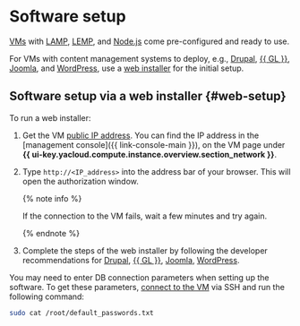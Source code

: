 # Software setup

[VMs](../../concepts/vm.md) with [LAMP](/marketplace/products/yc/lamp), [LEMP](/marketplace/products/yc/lemp), and [Node.js](/marketplace/products/yc/nodejs) come pre-configured and ready to use.

For VMs with content management systems to deploy, e.g., [Drupal](/marketplace/products/yc/drupal-8), [{{ GL }}](/marketplace/products/yc/gitlab), [Joomla](/marketplace/products/yc/joomla), and [WordPress](/marketplace/products/yc/wordpress), use a [web installer](#web-setup) for the initial setup.

## Software setup via a web installer {#web-setup}

To run a web installer:
1. Get the VM [public IP address](../../../vpc/concepts/address.md#public-addresses). You can find the IP address in the [management console]({{ link-console-main }}), on the VM page under **{{ ui-key.yacloud.compute.instance.overview.section_network }}**.
1. Type `http://<IP_address>` into the address bar of your browser. This will open the authorization window.

   {% note info %}

   If the connection to the VM fails, wait a few minutes and try again.

   {% endnote %}

1. Complete the steps of the web installer by following the developer recommendations for [Drupal](https://drupal.org/), [{{ GL }}](https://about.gitlab.com), [Joomla](https://joomla.org/), [WordPress](https://wordpress.org/).

You may need to enter DB connection parameters when setting up the software. To get these parameters, [connect to the VM](operate.md) via SSH and run the following command:

```bash
sudo cat /root/default_passwords.txt
```